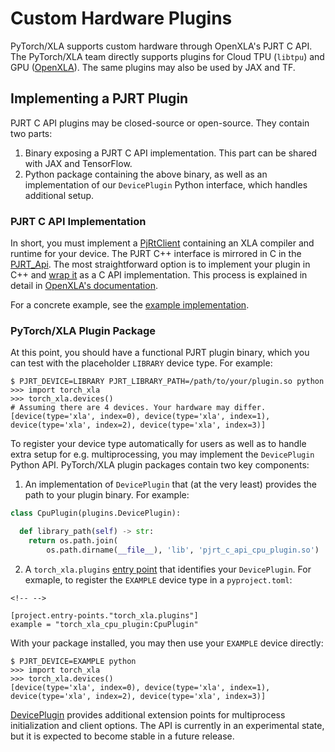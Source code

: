 # Custom Hardware Plugins

PyTorch/XLA supports custom hardware through OpenXLA's PJRT C API. The
PyTorch/XLA team directly supports plugins for Cloud TPU (`libtpu`) and
GPU ([OpenXLA](https://github.com/openxla/xla/tree/main/xla/pjrt/gpu)).
The same plugins may also be used by JAX and TF.

## Implementing a PJRT Plugin

PJRT C API plugins may be closed-source or open-source. They contain two
parts:

1.  Binary exposing a PJRT C API implementation. This part can be shared
    with JAX and TensorFlow.
2.  Python package containing the above binary, as well as an
    implementation of our `DevicePlugin` Python interface, which handles
    additional setup.

### PJRT C API Implementation

In short, you must implement a
[PjRtClient](https://github.com/openxla/xla/blob/main/xla/pjrt/pjrt_client.h)
containing an XLA compiler and runtime for your device. The PJRT C++
interface is mirrored in C in the
[PJRT_Api](https://github.com/openxla/xla/blob/main/xla/pjrt/c/pjrt_c_api.h).
The most straightforward option is to implement your plugin in C++ and
[wrap
it](https://github.com/openxla/xla/blob/main/xla/pjrt/c/pjrt_c_api_wrapper_impl.h)
as a C API implementation. This process is explained in detail in
[OpenXLA's
documentation](https://openxla.org/xla/pjrt_integration#how_to_integrate_with_pjrt).

For a concrete example, see the [example
implementation](https://github.com/openxla/xla/blob/main/xla/pjrt/c/pjrt_c_api_cpu_internal.cpp).

### PyTorch/XLA Plugin Package

At this point, you should have a functional PJRT plugin binary, which
you can test with the placeholder `LIBRARY` device type. For example:

    $ PJRT_DEVICE=LIBRARY PJRT_LIBRARY_PATH=/path/to/your/plugin.so python
    >>> import torch_xla
    >>> torch_xla.devices()
    # Assuming there are 4 devices. Your hardware may differ.
    [device(type='xla', index=0), device(type='xla', index=1), device(type='xla', index=2), device(type='xla', index=3)]

To register your device type automatically for users as well as to
handle extra setup for e.g. multiprocessing, you may implement the
`DevicePlugin` Python API. PyTorch/XLA plugin packages contain two key
components:

1.  An implementation of `DevicePlugin` that (at the very least)
    provides the path to your plugin binary. For example:

``` python
class CpuPlugin(plugins.DevicePlugin):

  def library_path(self) -> str:
    return os.path.join(
        os.path.dirname(__file__), 'lib', 'pjrt_c_api_cpu_plugin.so')
```

2.  A `torch_xla.plugins` [entry
    point](https://setuptools.pypa.io/en/latest/userguide/entry_point.html)
    that identifies your `DevicePlugin`. For exmaple, to register the
    `EXAMPLE` device type in a `pyproject.toml`:

```{=html}
<!-- -->
```
    [project.entry-points."torch_xla.plugins"]
    example = "torch_xla_cpu_plugin:CpuPlugin"

With your package installed, you may then use your `EXAMPLE` device
directly:

    $ PJRT_DEVICE=EXAMPLE python
    >>> import torch_xla
    >>> torch_xla.devices()
    [device(type='xla', index=0), device(type='xla', index=1), device(type='xla', index=2), device(type='xla', index=3)]

[DevicePlugin](https://github.com/pytorch/xla/blob/master/torch_xla/experimental/plugins.py)
provides additional extension points for multiprocess initialization and
client options. The API is currently in an experimental state, but it is
expected to become stable in a future release.
